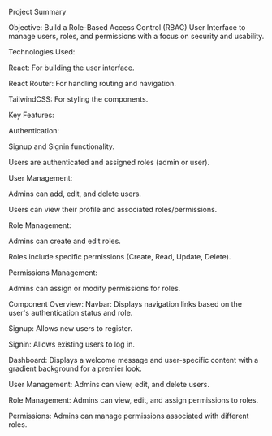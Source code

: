 Project Summary

Objective: Build a Role-Based Access Control (RBAC) User Interface to manage users, roles, and permissions with a focus on security and usability.

Technologies Used:

React: For building the user interface.

React Router: For handling routing and navigation.

TailwindCSS: For styling the components.

Key Features:

Authentication:

Signup and Signin functionality.

Users are authenticated and assigned roles (admin or user).

User Management:

Admins can add, edit, and delete users.

Users can view their profile and associated roles/permissions.

Role Management:

Admins can create and edit roles.

Roles include specific permissions (Create, Read, Update, Delete).

Permissions Management:

Admins can assign or modify permissions for roles.

Component Overview:
Navbar: Displays navigation links based on the user's authentication status and role.

Signup: Allows new users to register.

Signin: Allows existing users to log in.

Dashboard: Displays a welcome message and user-specific content with a gradient background for a premier look.

User Management: Admins can view, edit, and delete users.

Role Management: Admins can view, edit, and assign permissions to roles.

Permissions: Admins can manage permissions associated with different roles.
